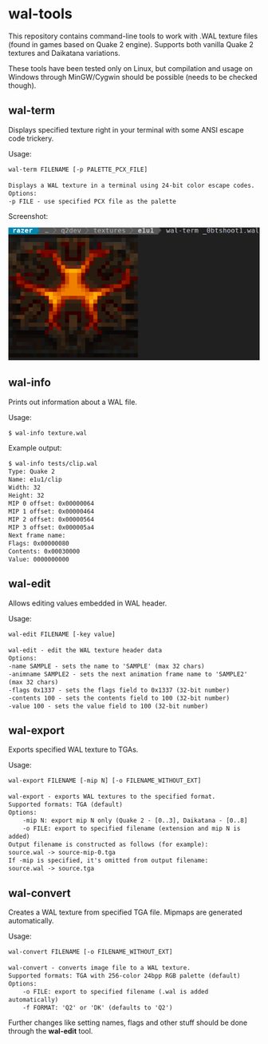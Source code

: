 # wal-tools

This repository contains command-line tools to work with .WAL texture files
(found in games based on Quake 2 engine). Supports both vanilla Quake 2 textures
and Daikatana variations.

These tools have been tested only on Linux, but compilation and usage on Windows
through MinGW/Cygwin should be possible (needs to be checked though).

## wal-term
Displays specified texture right in your terminal with some ANSI escape code
trickery.

Usage:
```
wal-term FILENAME [-p PALETTE_PCX_FILE]

Displays a WAL texture in a terminal using 24-bit color escape codes.
Options:
-p FILE - use specified PCX file as the palette
```

Screenshot:

![Screenshot](wal-term.png)

## wal-info
Prints out information about a WAL file.

Usage:
```
$ wal-info texture.wal
```

Example output:
```
$ wal-info tests/clip.wal 
Type: Quake 2
Name: e1u1/clip
Width: 32
Height: 32
MIP 0 offset: 0x00000064
MIP 1 offset: 0x00000464
MIP 2 offset: 0x00000564
MIP 3 offset: 0x000005a4
Next frame name: 
Flags: 0x00000080
Contents: 0x00030000
Value: 0000000000
```

## wal-edit
Allows editing values embedded in WAL header.

Usage:
```
wal-edit FILENAME [-key value]

wal-edit - edit the WAL texture header data
Options:
-name SAMPLE - sets the name to 'SAMPLE' (max 32 chars)
-animname SAMPLE2 - sets the next animation frame name to 'SAMPLE2' (max 32 chars)
-flags 0x1337 - sets the flags field to 0x1337 (32-bit number)
-contents 100 - sets the contents field to 100 (32-bit number)
-value 100 - sets the value field to 100 (32-bit number)
```


## wal-export
Exports specified WAL texture to TGAs.

Usage:
```
wal-export FILENAME [-mip N] [-o FILENAME_WITHOUT_EXT]

wal-export - exports WAL textures to the specified format.
Supported formats: TGA (default)
Options:
	-mip N: export mip N only (Quake 2 - [0..3], Daikatana - [0..8]
	-o FILE: export to specified filename (extension and mip N is added)
Output filename is constructed as follows (for example):
source.wal -> source-mip-0.tga
If -mip is specified, it's omitted from output filename:
source.wal -> source.tga

```

## wal-convert
Creates a WAL texture from specified TGA file. Mipmaps are generated automatically.

Usage:
```
wal-convert FILENAME [-o FILENAME_WITHOUT_EXT]

wal-convert - converts image file to a WAL texture.
Supported formats: TGA with 256-color 24bpp RGB palette (default)
Options:
	-o FILE: export to specified filename (.wal is added automatically)
	-f FORMAT: 'Q2' or 'DK' (defaults to 'Q2')
```

Further changes like setting names, flags and other stuff should be done
through the **wal-edit** tool.